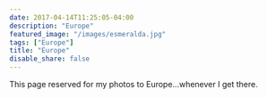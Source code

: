 ```yaml
---
date: 2017-04-14T11:25:05-04:00
description: "Europe"
featured_image: "/images/esmeralda.jpg"
tags: ["Europe"]
title: "Europe"
disable_share: false
---
```


This page reserved for my photos to Europe...whenever I get there.